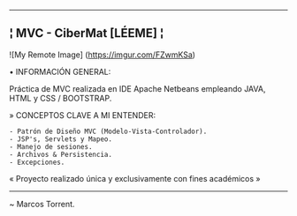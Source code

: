 --------------------------------------------------------
¦ MVC - CiberMat [LÉEME] ¦
--------------------------------------------------------

![My Remote Image] (https://imgur.com/FZwmKSa)

• INFORMACIÓN GENERAL:

Práctica de MVC realizada en IDE Apache Netbeans empleando JAVA, HTML y CSS / BOOTSTRAP.

  » CONCEPTOS CLAVE A MI ENTENDER:

    - Patrón de Diseño MVC (Modelo-Vista-Controlador).
    - JSP's, Servlets y Mapeo.
    - Manejo de sesiones.
    - Archivos & Persistencia.
    - Excepciones.
    
« Proyecto realizado única y exclusivamente con fines académicos »
   
--------------------------------------------------------

~ Marcos Torrent.
